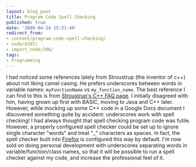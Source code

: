 ```yaml
---
layout: blog_post
title: Program Code Spell Checking
published: true
date: '2008-04-24 15:31:40'
redirect_from:
- content/program-code-spell-checking/
- node/4287/
- import_node/296/
tags:
- Programming
---
```


I had noticed some references lately from Stroustrup (the inventor of c++) about not liking camel casing. He prefers underscores between words in variable names: `myFunctionName` vs `my_function_name`. The best reference I can find to this is from [Stroustrup's C++ FAQ page](http://www.stroustrup.com/bs_faq2.html#Hungarian). I initially disagreed with him, having grown up first with BASIC, moving to Java and C++ later. However, while mocking up some C++ code in a Google Docs document I discovered something quite by accident: underscores work with spell checking! I had always thought that spell checking program code was futile. However, a properly configured spell checker could be set up to ignore single character "words" and treat "_" characters as spaces. In fact, the spell checker built into [Firefox](http://www.mozilla.org/) is configured this way by default. I'm now sold on doing personal development with underscores separating words in variable/function/class names, so that it will be possible to run a spell checker against my code, and increase the professional feel of it.
